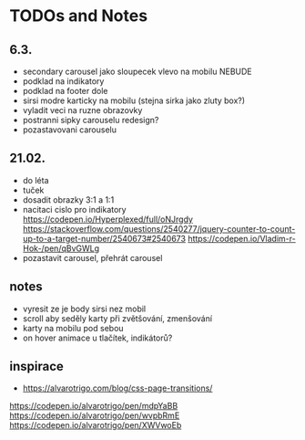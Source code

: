 # TODOs and Notes

## 6.3.

- secondary carousel jako sloupecek vlevo
    na mobilu NEBUDE
- podklad na indikatory
- podklad na footer dole
- sirsi modre karticky na mobilu (stejna sirka jako zluty box?)
- vyladit veci na ruzne obrazovky
- postranni sipky carouselu redesign?
- pozastavovani carouselu

## 21.02. 

- do léta
- tuček 
- dosadit obrazky 3:1 a 1:1
- nacitaci cislo pro indikatory 
https://codepen.io/Hyperplexed/full/oNJrgdy
https://stackoverflow.com/questions/2540277/jquery-counter-to-count-up-to-a-target-number/2540673#2540673
https://codepen.io/Vladim-r-Hok-/pen/qBvGWLg
- pozastavit carousel, přehrát carousel

## notes

- vyresit ze je body sirsi nez mobil
- scroll aby seděly karty při zvětšování, zmenšování
- karty na mobilu pod sebou
- on hover animace u tlačítek, indikátorů?

## inspirace

- <https://alvarotrigo.com/blog/css-page-transitions/>

https://codepen.io/alvarotrigo/pen/mdpYaBB
https://codepen.io/alvarotrigo/pen/wvpbRmE
https://codepen.io/alvarotrigo/pen/XWVwoEb

